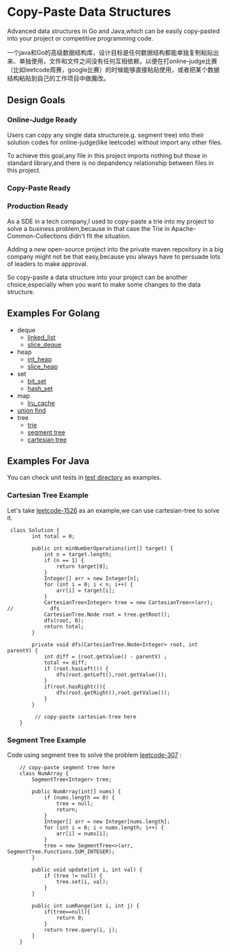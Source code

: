 # Copy-Paste Data Structures
Advanced data structures in Go and Java,which can be easily copy-pasted into your project or competitive programming code.

一个java和Go的高级数据结构库，设计目标是任何数据结构都能单独复制粘贴出来、单独使用，文件和文件之间没有任何互相依赖，以便在打online-judge比赛（比如leetcode周赛，google比赛）的时候能够直接粘贴使用，或者把某个数据结构粘贴到自己的工作项目中做魔改。

## Design Goals

### Online-Judge Ready
Users can copy any single data structure(e.g. segment tree) into their solution codes for online-judge(like leetcode) without import any other files.

To achieve this goal,any file in this project imports nothing but those in standard library,and there is no depandency relationship between files in this project. 

### Copy-Paste Ready


### Production Ready
As a SDE in a tech company,I used to copy-paste a trie into my project to solve a business problem,because in that case the Trie in Apache-Common-Collections didn't fit the situation.

Adding a new open-source project into the private maven repository in a big company might not be that easy,because you always have to persuade lots of leaders to make approval.

So copy-paste a data structure into your project can be another choice,especially when you want to make some changes to the data structure.

## Examples For Golang
- deque
  - [linked_list](go/pkg/deque/linked_list_test.go)
  - [slice_deque](go/pkg/deque/slice_deque_test.go)
- heap
  - [int_heap](go/pkg/heap/int_heap_test.go)
  - [slice_heap](go/pkg/heap/slice_heap_test.go)
- set
  - [bit_set](go/pkg/set/bit_set_test.go)
  - [hash_set](go/pkg/set/hash_set_test.go)
- map
  - [lru_cache](go/pkg/map/test/lru_cache_leetcode146_test.go)
- [union find](go/pkg/union_find/union_find_test.go)
- tree
  - [trie](go/pkg/tree/trie_test.go)
  - [segment tree](go/pkg/tree/segment/segment_tree_test.go)
  - [cartesian tree](go/pkg/tree/cartesian/cartesian_tree_test.go)

## Examples For Java
You can check unit tests in [test directory](java/src/test) as examples.

### Cartesian Tree Example
Let's take [leetcode-1526](https://leetcode-cn.com/problems/minimum-number-of-increments-on-subarrays-to-form-a-target-array/) as an example,we can use cartesian-tree to solve it.

```$xslt
 class Solution {
        int total = 0;

        public int minNumberOperations(int[] target) {
            int n = target.length;
            if (n == 1) {
                return target[0];
            }
            Integer[] arr = new Integer[n];
            for (int i = 0; i < n; i++) {
                arr[i] = target[i];
            }
            CartesianTree<Integer> tree = new CartesianTree<>(arr);
//            dfs
            CartesianTree.Node root = tree.getRoot();
            dfs(root, 0);
            return total;
        }

        private void dfs(CartesianTree.Node<Integer> root, int parentV) {
            int diff = (root.getValue() - parentV) ;
            total += diff;
            if (root.hasLeft()) {
                dfs(root.getLeft(),root.getValue());
            }
            if(root.hasRight()){
                dfs(root.getRight(),root.getValue());
            }
        }

         // copy-paste cartesian-tree here
    }

```

### Segment Tree Example
Code using segment tree to solve the problem [leetcode-307](https://leetcode-cn.com/problems/range-sum-query-mutable/) :
```$xslt
    // copy-paste segment tree here
    class NumArray {
        SegmentTree<Integer> tree;

        public NumArray(int[] nums) {
            if (nums.length == 0) {
                tree = null;
                return;
            }
            Integer[] arr = new Integer[nums.length];
            for (int i = 0; i < nums.length; i++) {
                arr[i] = nums[i];
            }
            tree = new SegmentTree<>(arr, SegmentTree.Functions.SUM_INTEGER);
        }

        public void update(int i, int val) {
            if (tree != null) {
                tree.set(i, val);
            }
        }

        public int sumRange(int i, int j) {
            if(tree==null){
                return 0;
            }
            return tree.query(i, j);
        }
    }

```


